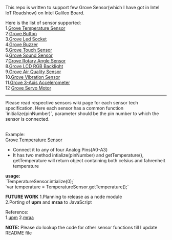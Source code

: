 This repo is written to support few Grove Sensor(which I have got in Intel IoT Roadshow) on Intel Galileo Board. 

Here is the list of sensor supported:<br>
1.<a href="http://www.seeedstudio.com/wiki/Grove_-_Temperature_Sensor">Grove Temperature Sensor</a><br>
2.<a href="http://www.seeedstudio.com/wiki/Grove_-_Button">Grove Button</a> <br>
3.<a href="http://www.seeedstudio.com/wiki/Grove_-_LED_Socket_Kit">Grove Led Socket</a><br>
4.<a href="http://www.seeedstudio.com/wiki/Grove_-_Buzzer">Grove Buzzer</a><br>
5.<a href="http://www.seeedstudio.com/wiki/Grove_-_Touch_Sensor">Grove Touch Sensor</a><br>
6.<a href="http://www.seeedstudio.com/wiki/Grove_-_Sound_Sensor">Grove Sound Sensor</a><br>
7.<a href="http://www.seeedstudio.com/wiki/Grove_-_Rotary_Angle_Sensor">Grove Rotary Angle Sensor</a><br>
8.<a href="http://www.seeedstudio.com/wiki/Grove_-_LCD_RGB_Backlight">Grove LCD RGB Backlight</a><br>
9.<a href="http://www.seeedstudio.com/wiki/Grove_-_Air_Quality_Sensor">Grove Air Quality Sensor</a><br>
10.<a href="http://www.seeedstudio.com/wiki/Piezo_Sensor_-_LDT1-028K_Lead_Attachments">Grove Vibration Sensor</a><br>
11.<a href="http://www.seeedstudio.com/wiki/Grove_-_3-Axis_Digital_Accelerometer(%C2%B11.5g)">Grove 3-Axis Accelerometer</a><br>
12 <a href="http://www.seeedstudio.com/wiki/Grove_-_Servo">Grove Servo Motor</a><br>

<hr>
Please read respective sensors wiki page for each sensor tech specification. Here each sensor has a common function `initialize(pinNumber)`, parameter should be the pin number to which the sensor is connected. <br><br>

Example:<br>
<a href="http://www.seeedstudio.com/wiki/Grove_-_Temperature_Sensor">Grove Temperature Sensor</a><br>
<ul>
<li>Connect it to any of four Analog Pins(A0-A3)</li>
<li>It has two method intialize(pinNumber) and getTemperature(), getTemperature will return object containing both celsius and fahrenheit temperature
</ul>
<b>usage:</b><br>
          `TemperatureSensor.intialize(0);`<br>
          `var temperature = TemperatureSensor.getTemperature();`<br>


<b>FUTURE WORK</b>
1.Planning to release as a node module<br>
2.Porting of <b>upm</b> and <b>mraa</b> to JavaScript<br>

Reference:<br>
1.<a href="https://github.com/intel-iot-devkit/upm/">upm</a>
2.<a href="https://github.com/intel-iot-devkit/mraa">mraa</a>

<b>NOTE:</b>
Please do lookup the code for other sensor functions till I update README file
